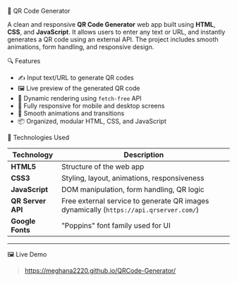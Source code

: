📱 QR Code Generator

A clean and responsive **QR Code Generator** web app built using **HTML**, **CSS**, and **JavaScript**. It allows users to enter any text or URL, and instantly generates a QR code using an external API. The project includes smooth animations, form handling, and responsive design.



 🔍 Features

- ✍️ Input text/URL to generate QR codes
- 🖼️ Live preview of the generated QR code
- 🔄 Dynamic rendering using `fetch-free` API
- 📱 Fully responsive for mobile and desktop screens
- 🎨 Smooth animations and transitions
- 📦 Organized, modular HTML, CSS, and JavaScript



🧰 Technologies Used

| Technology      | Description |
|-----------------|-------------|
| **HTML5**       | Structure of the web app |
| **CSS3**        | Styling, layout, animations, responsiveness |
| **JavaScript**  | DOM manipulation, form handling, QR logic |
| **QR Server API** | Free external service to generate QR images dynamically (`https://api.qrserver.com/`) |
| **Google Fonts** | "Poppins" font family used for UI |

---

 🖼️ Live Demo
> https://meghana2220.github.io/QRCode-Generator/



